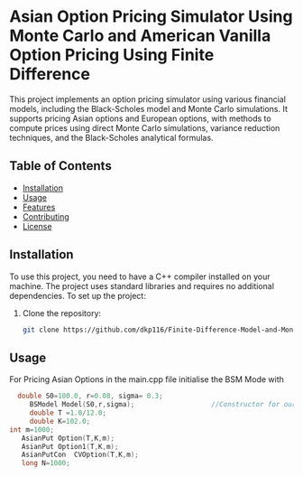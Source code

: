 # Asian Option Pricing Simulator Using Monte Carlo and American Vanilla Option Pricing Using Finite Difference

This project implements an option pricing simulator using various financial models, including the Black-Scholes model and Monte Carlo simulations. It supports pricing Asian options and European options, with methods to compute prices using direct Monte Carlo simulations, variance reduction techniques, and the Black-Scholes analytical formulas.

## Table of Contents
- [Installation](#installation)
- [Usage](#usage)
- [Features](#features)
- [Contributing](#contributing)
- [License](#license)

## Installation

To use this project, you need to have a C++ compiler installed on your machine. The project uses standard libraries and requires no additional dependencies. To set up the project:

1. Clone the repository:
   ```bash
   git clone https://github.com/dkp116/Finite-Difference-Model-and-Monte-Carlo-.git


## Usage

For Pricing Asian Options in the main.cpp file initialise the BSM Mode with 
```cpp
  double S0=100.0, r=0.08, sigma= 0.3;
     BSModel Model(S0,r,sigma);                   //Constructor for our Model 
     double T =1.0/12.0;
     double K=102.0;
int m=1000;
   AsianPut Option(T,K,m);
   AsianPut Option1(T,K,m);
   AsianPutCon  CVOption(T,K,m);
   long N=1000;


